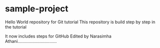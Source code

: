 # sample-project
Hello World repository for Git tutorial
This repository is build step by step in the tutorial


It now includes steps for GitHub
Edited by Narasimha Athani................................
